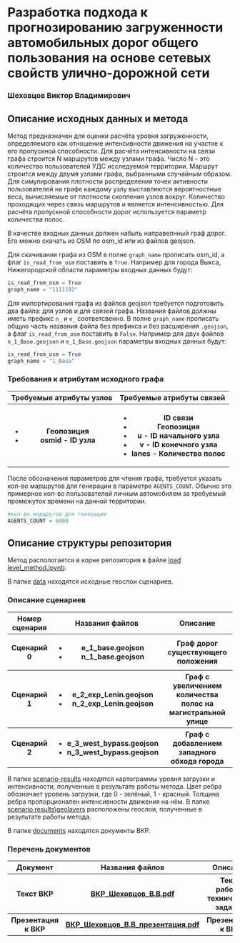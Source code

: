 # Разработка подхода к прогнозированию загруженности автомобильных дорог общего пользования на основе сетевых свойств улично-дорожной сети
### Шеховцов Виктор Владимирович

## Описание исходных данных и метода
Метод предназначен для оценки расчёта уровня загруженности, определяемого как отношение интенсивности движения на участке к его пропускной способности. Для расчёта интенсивности на связи графа строится N маршрутов между узлами графа. Число N – это количество пользователей УДС исследуемой территории. Маршрут строится между двумя узлами графа, выбранными случайным образом. Для симулирования плотности распределения точек активности пользователей на графе каждому узлу выставляются вероятностные веса, вычисляемые от плотности скопления узлов вокруг. Количество проходящих через связь маршрутов и является интенсивностью. Для расчёта пропускной способности дорог используется параметр количества полос.

В качестве входных данных должен набыть направелнный граф дорог. Его можно скачать из OSM по osm_id или из файлов geojson.

Для скачивания графа из OSM в полне `graph_name` прописать osm_id, а флаг `is_read_from_osm` поставить в `True`. Например для города Выкса, Нижегородской области параметры входных данных будут:
```py
is_read_from_osm = True
graph_name = "1111192"
```

Для импортирования графа из файлов geojson требуется подготовить два файла: для узлов и для связей графа. Названия файлов должны иметь префикс `n_` и `e_` соответсвенно. В полне `graph_name` прописать общую часть названия файла без префикса и без расширения `.geojson`, а флаг `is_read_from_osm` поставить в `False`. Например для двух файлов `n_1_Base.geojson` и `e_1_Base.geojson` параметры входных данных будут:

```py
is_read_from_osm = True
graph_name = "1_Base"
```

### Требования к атрибутам исходного графа
<table>
    <tr>
        <th>Требуемые атрибуты узлов</th>
        <th>Требуемые атрибуты связей</th>
    </tr>
    <tr>
        <th><ul>
            <li>Геопозиция</li>
            <li>osmid - ID узла</li>
        </ul></th>
        <th><ul>
            <li>ID связи</li>
            <li>Геопозиция</li>
            <li>u - ID начального узла</li>
            <li>v - ID конечного узла</li>
            <li>lanes - Количество полос</li>
        </ul></th>
    </tr>
</table>

После обозначения параметров для чтения графа, требуется указать кол-во маршрутов для генерации в параметре `AGENTS_COUNT`. Обычно это примерное кол-во пользователей личным автомобилем за требуемый промежуток времени на данной территории.  
```py
#кол-во марщрутов для генерации
AGENTS_COUNT = 6000
```

## Описание структуры репозитория
<p>Метод распологается в корне репозитория в файле <a href="https://github.com/Dropsell/Graduation-Thesis-ShekhovtsovVV/blob/main/load_level_method.ipynb">load level_method.ipynb</a>. </p>
<p>
В папке <a href="https://github.com/Dropsell/Graduation-Thesis-ShekhovtsovVV/tree/main/data">data</a> находятся исходные геослои сценариев. 
</p>

### Описание сценариев
<table>
    <tr>
        <th>Номер сценария</th>
        <th>Названия файлов</th>
        <th>Описание</th>
    </tr>
    <tr>
        <th>Сценарий 0</th>
        <th><ul>
            <li>e_1_base.geojson</li>
            <li>n_1_base.geojson</li>
        </ul></th>
        <th>Граф дорог существующего положения</th>
    </tr>
    <tr>
        <th>Сценарий 1</th>
        <th><ul>
            <li>e_2_exp_Lenin.geojson</li>
            <li>n_2_exp_Lenin.geojson</li>
        </ul></th>
        <th>Граф с увеличением количества полос на магистральной улице</th>
    </tr>
    <tr>
        <th>Сценарий 2</th>
        <th><ul>
            <li>e_3_west_bypass.geojson</li>
            <li>n_3_west_bypass.geojson</li>
        </ul></th>
        <th>Граф с добавлением западного обхода города</th>
    </tr>
</table>
<p>
В папке <a href="https://github.com/Dropsell/Graduation-Thesis-ShekhovtsovVV/tree/main/scenario-results">scenario-results</a> находятся картограммы уровня загрузки и интенсивности, полученные в результате работы метода. Цвет ребра обозначает уровень загрузки, где 0 - зелёный, 1 - красный. Толщина ребра пропорционален интенсивности движения на нём.
В папке <a href="https://github.com/Dropsell/Graduation-Thesis-ShekhovtsovVV/tree/main/scenario-results/geolayers">scenario results\geolayers</a> расположены геослои, полученные в результате работы метода. 
</p>

<p>
В папке <a href="https://github.com/Dropsell/Graduation-Thesis-ShekhovtsovVV/tree/main/documents">documents</a> находятся документы ВКР.
</p>


### Перечень документов
<table>
    <tr>
        <th>Документ</th>
        <th>Названия файлов</th>
        <th>Описание</th>
    </tr>
    <tr>
        <th>Текст ВКР</th>
        <th><a href="https://github.com/Dropsell/Graduation-Thesis-ShekhovtsovVV/blob/main/documents/%D0%92%D0%9A%D0%A0_%D0%A8%D0%B5%D1%85%D0%BE%D0%B2%D1%86%D0%BE%D0%B2_%D0%92.%D0%92.pdf">ВКР_Шеховцов_В.В.pdf</a></th>
        <th>Текст работы, техническое задание </th>
    </tr>
    <tr>
        <th>Презентация к ВКР</th>
        <th><a href="https://github.com/Dropsell/Graduation-Thesis-ShekhovtsovVV/blob/main/documents/%D0%92%D0%9A%D0%A0_%D0%A8%D0%B5%D1%85%D0%BE%D0%B2%D1%86%D0%BE%D0%B2_%D0%92.%D0%92._%D0%BF%D1%80%D0%B5%D0%B7%D0%B5%D0%BD%D1%82%D0%B0%D1%86%D0%B8%D1%8F.pdf">ВКР_Шеховцов_В.В_презентация.pdf</a></th>
        <th>Презентация к ВКР</th>
    </tr>
</table>

